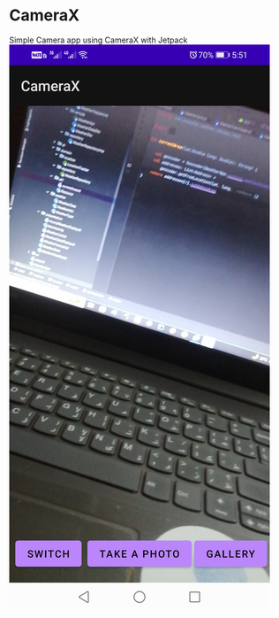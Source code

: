 # CameraX
Simple Camera app using CameraX with Jetpack
![Home](https://github.com/CsAhmed2020/CameraX/blob/main/app/src/main/res/drawable/home.jpg)
